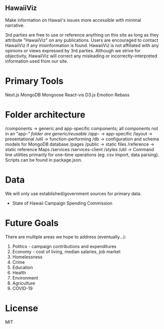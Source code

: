 ## HawaiiViz
Make information on Hawaii's issues more accessible with minimal narrative.

3rd parties are free to use or reference anything on this site as long as they attribute "HawaiiViz" on any publications. Users are encouraged to contact HawaiiViz if any misinformation is found. HawaiiViz is not affiliated with any opinions or views expressed by 3rd parties. Although we strive for objectivity, HawaiiViz will correct any misleading or incorrectly-interpreted information used from our site.

# Primary Tools
Next.js
MongoDB
Mongoose
React-vis
D3.js
Emotion
Rebass

# Folder architecture
/components -> generic and app-specific components; all components not in an "app-*" folder are generic/reusable
    /app-* -> app-specific
    /layout -> presentational
    /util -> function-performing
/db -> configuration and schema models for MongoDB database
/pages
/public -> static files
/reference -> static reference Maps
/services
/services-client
/styles
/util -> Command line utilities primarily for one-time operations (eg. csv import, data parsing). Scripts can be found in package.json.

# Data 
We will only use established/government sources for primary data.
- State of Hawaii Campaign Spending Commission

# Future Goals
There are multiple areas we hope to address (eventually...):
1. Politics - campaign contributions and expenditures
2. Economy - cost of living, median salaries, job market
3. Homelessness
4. Crime
5. Education
6. Health
7. Environment
8. Agriculture
9. COVID-19

# License
MIT